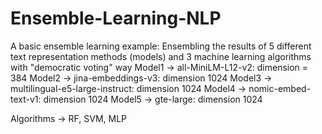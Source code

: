 # Ensemble-Learning-NLP
A basic ensemble learning example: Ensembling the results of 5 different text representation methods (models) and 3 machine learning algorithms with "democratic voting" way
Model1 ->   all-MiniLM-L12-v2: dimension = 384 
Model2 ->   jina-embeddings-v3: dimension 1024 
Model3 ->   multilingual-e5-large-instruct: dimension 1024 
Model4 ->   nomic-embed-text-v1: dimension 1024 
Model5 ->   gte-large: dimension 1024 

Algorithms -> RF, SVM, MLP
